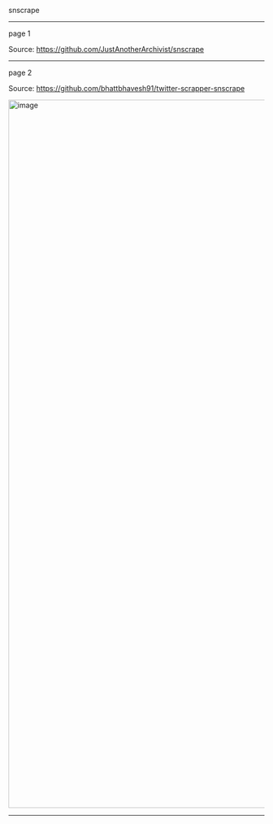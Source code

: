 snscrape

---
page 1

Source: https://github.com/JustAnotherArchivist/snscrape

---
page 2

Source: https://github.com/bhattbhavesh91/twitter-scrapper-snscrape

<img width="1473" height="1393" alt="image" src="https://github.com/user-attachments/assets/fdcfcd94-5b55-49f1-8a07-65036be918cf" />

---

